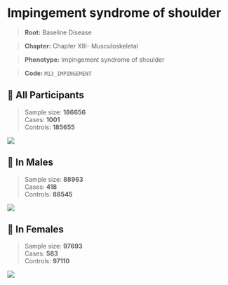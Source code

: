 # Impingement syndrome of shoulder

> **Root:** Baseline Disease  

> **Chapter:** Chapter XIII- Musculoskeletal  

> **Phenotype:** Impingement syndrome of shoulder  

> **Code:** `M13_IMPINGEMENT`

## 🧪 All Participants  
> Sample size: **186656**  
> Cases: **1001**  
> Controls: **185655**
<img src="/Disease/Figures/ALL/Baseline/M13_IMPINGEMENT.png"/>
<CsvTable src="/Disease_Data/ALL/Baseline/LG_M13_IMPINGEMENT.csv" label="🔍 View full results" />

## 👨 In Males  
> Sample size: **88963**  
> Cases: **418**  
> Controls: **88545**
<img src="/Disease/Figures/Male/Baseline/M13_IMPINGEMENT.png"/>
<CsvTable src="/Disease_Data/Male/Baseline/LG_M13_IMPINGEMENT.csv" label="🔍 View full results" />

## 👩 In Females  
> Sample size: **97693**  
> Cases: **583**  
> Controls: **97110**
<img src="/Disease/Figures/Female/Baseline/M13_IMPINGEMENT.png"/>
<CsvTable src="/Disease_Data/Female/Baseline/LG_M13_IMPINGEMENT.csv" label="🔍 View full results" />
